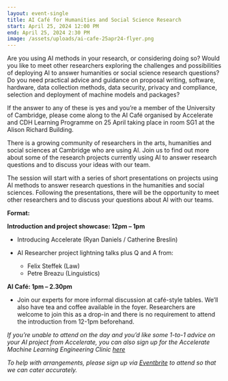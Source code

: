 ```yaml
---
layout: event-single
title: AI Café for Humanities and Social Science Research
start: April 25, 2024 12:00 PM
end: April 25, 2024 2:30 PM
image: /assets/uploads/ai-cafe-25apr24-flyer.png
---
```

Are you using AI methods in your research, or considering doing so? Would you like to meet other researchers exploring the challenges and possibilities of deploying AI to answer humanities or social science research questions? Do you need practical advice and guidance on proposal writing, software, hardware, data collection methods, data security, privacy and compliance, selection and deployment of machine models and packages?

If the answer to any of these is yes and you’re a member of the University of Cambridge, please come along to the AI Café organised by Accelerate and CDH Learning Programme on 25 April taking place in room SG1 at the Alison Richard Building. 

There is a growing community of researchers in the arts, humanities and social sciences at Cambridge who are using AI. Join us to find out more about some of the research projects currently using AI to answer research questions and to discuss your ideas with our team.

The session will start with a series of short presentations on projects using AI methods to answer research questions in the humanities and social sciences. Following the presentations, there will be the opportunity to meet other researchers and to discuss your questions about AI with our teams.

**Format:**

**Introduction and project showcase: 12pm – 1pm**

* Introducing Accelerate (Ryan Daniels / Catherine Breslin)
* AI Researcher project lightning talks plus Q and A from:

  * Felix Steffek  (Law)
  * Petre Breazu (Linguistics)

**AI Café: 1pm – 2.30pm**

* Join our experts for more informal discussion at café-style tables. We’ll also have tea and coffee available in the foyer. Researchers are welcome to join this as a drop-in and there is no requirement to attend the introduction from 12-1pm beforehand.

*If you’re unable to attend on the day and you’d like some 1-to-1 advice on your AI project from Accelerate, you can also sign up for the Accelerate Machine Learning Engineering Clinic [here](https://acceleratescience.github.io/machine-learning-clinic)*

*To help with arrangements, please sign up via [Eventbrite](https://aicafe.eventbrite.co.uk/) to attend so that we can cater accurately.*